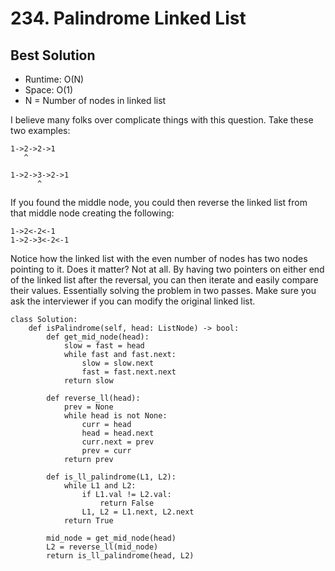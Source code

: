 # 234. Palindrome Linked List

## Best Solution
- Runtime: O(N)
- Space: O(1)
- N = Number of nodes in linked list

I believe many folks over complicate things with this question.
Take these two examples:
```
1->2->2->1
   ^
   
1->2->3->2->1
      ^
```
If you found the middle node, you could then reverse the linked list from that middle node creating the following:
```
1->2<-2<-1
1->2->3<-2<-1
```
Notice how the linked list with the even number of nodes has two nodes pointing to it. Does it matter? Not at all.
By having two pointers on either end of the linked list after the reversal, you can then iterate and easily compare their values.
Essentially solving the problem in two passes. Make sure you ask the interviewer if you can modify the original linked list.

```
class Solution:
    def isPalindrome(self, head: ListNode) -> bool:
        def get_mid_node(head):
            slow = fast = head
            while fast and fast.next:
                slow = slow.next
                fast = fast.next.next
            return slow
        
        def reverse_ll(head):
            prev = None
            while head is not None:
                curr = head
                head = head.next
                curr.next = prev
                prev = curr
            return prev
        
        def is_ll_palindrome(L1, L2):
            while L1 and L2:
                if L1.val != L2.val:
                    return False
                L1, L2 = L1.next, L2.next
            return True
        
        mid_node = get_mid_node(head)
        L2 = reverse_ll(mid_node)
        return is_ll_palindrome(head, L2)
```
